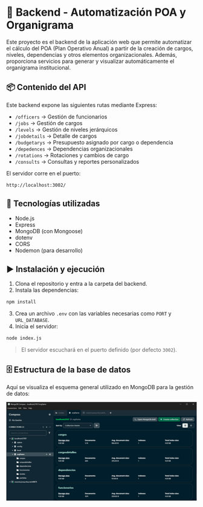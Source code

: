 # 🧠 Backend - Automatización POA y Organigrama

Este proyecto es el backend de la aplicación web que permite automatizar el cálculo del POA (Plan Operativo Anual) a partir de la creación de cargos, niveles, dependencias y otros elementos organizacionales. Además, proporciona servicios para generar y visualizar automáticamente el organigrama institucional.

## 📦 Contenido del API

Este backend expone las siguientes rutas mediante Express:

- `/officers` → Gestión de funcionarios
- `/jobs` → Gestión de cargos
- `/levels` → Gestión de niveles jerárquicos
- `/jobdetails` → Detalle de cargos
- `/budgetarys` → Presupuesto asignado por cargo o dependencia
- `/depedences` → Dependencias organizacionales
- `/rotations` → Rotaciones y cambios de cargo
- `/consults` → Consultas y reportes personalizados

El servidor corre en el puerto:

```
http://localhost:3002/
```

## 🧰 Tecnologías utilizadas

- Node.js
- Express
- MongoDB (con Mongoose)
- dotenv
- CORS
- Nodemon (para desarrollo)

## ▶️ Instalación y ejecución

1. Clona el repositorio y entra a la carpeta del backend.
2. Instala las dependencias:

```bash
npm install
```

3. Crea un archivo `.env` con las variables necesarias como `PORT` y `URL_DATABASE`.
4. Inicia el servidor:

```bash
node index.js
```

> El servidor escuchará en el puerto definido (por defecto `3002`).

## 🗄️ Estructura de la base de datos

Aquí se visualiza el esquema general utilizado en MongoDB para la gestión de datos:

![MongoDB Schema](./src/assets/mogodb.png)

